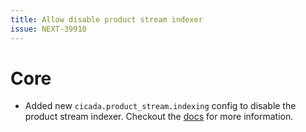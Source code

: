 ```yaml
---
title: Allow disable product stream indexer
issue: NEXT-39910
---
```


# Core

* Added new `cicada.product_stream.indexing` config to disable the product stream indexer. Checkout the [docs](https://developer.cicada.com/docs/guides/hosting/performance/performance-tweaks.html) for more information. 
